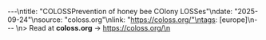 ---\ntitle: "COLOSSPrevention of honey bee COlony LOSSes"\ndate: "2025-09-24"\nsource: "coloss.org"\nlink: "https://coloss.org/"\ntags: [europe]\n---
\n> Read at **coloss.org** → https://coloss.org/\n
